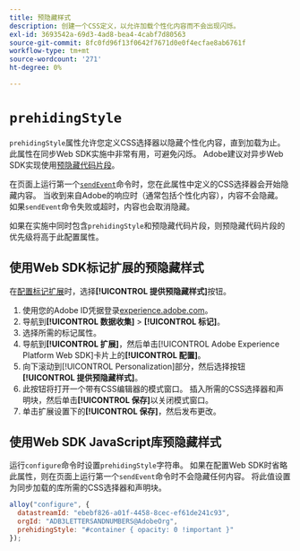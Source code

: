 ```yaml
---
title: 预隐藏样式
description: 创建一个CSS定义，以允许加载个性化内容而不会出现闪烁。
exl-id: 3693542a-69d3-4ad8-bea4-4cabf7d80563
source-git-commit: 8fc0fd96f13f0642f7671d0e0f4ecfae8ab6761f
workflow-type: tm+mt
source-wordcount: '271'
ht-degree: 0%

---
```


# `prehidingStyle`

`prehidingStyle`属性允许您定义CSS选择器以隐藏个性化内容，直到加载为止。 此属性在同步Web SDK实施中非常有用，可避免闪烁。 Adobe建议对异步Web SDK实现使用[预隐藏代码片段](../../personalization/manage-flicker.md)。

在页面上运行第一个[`sendEvent`](../sendevent/overview.md)命令时，您在此属性中定义的CSS选择器会开始隐藏内容。 当收到来自Adobe的响应时（通常包括个性化内容），内容不会隐藏。 如果`sendEvent`命令失败或超时，内容也会取消隐藏。

如果在实施中同时包含`prehidingStyle`和预隐藏代码片段，则预隐藏代码片段的优先级将高于此配置属性。

## 使用Web SDK标记扩展的预隐藏样式

在[配置标记扩展](/help/tags/extensions/client/web-sdk/web-sdk-extension-configuration.md)时，选择&#x200B;**[!UICONTROL 提供预隐藏样式]**&#x200B;按钮。

1. 使用您的Adobe ID凭据登录[experience.adobe.com](https://experience.adobe.com)。
1. 导航到&#x200B;**[!UICONTROL 数据收集]** > **[!UICONTROL 标记]**。
1. 选择所需的标记属性。
1. 导航到&#x200B;**[!UICONTROL 扩展]**，然后单击[!UICONTROL Adobe Experience Platform Web SDK]卡片上的&#x200B;**[!UICONTROL 配置]**。
1. 向下滚动到[!UICONTROL Personalization]部分，然后选择按钮&#x200B;**[!UICONTROL 提供预隐藏样式]**。
1. 此按钮将打开一个带有CSS编辑器的模式窗口。 插入所需的CSS选择器和声明块，然后单击&#x200B;**[!UICONTROL 保存]**&#x200B;以关闭模式窗口。
1. 单击扩展设置下的&#x200B;**[!UICONTROL 保存]**，然后发布更改。

## 使用Web SDK JavaScript库预隐藏样式

运行`configure`命令时设置`prehidingStyle`字符串。 如果在配置Web SDK时省略此属性，则在页面上运行第一个`sendEvent`命令时不会隐藏任何内容。 将此值设置为同步加载的库所需的CSS选择器和声明块。

```js
alloy("configure", {
  datastreamId: "ebebf826-a01f-4458-8cec-ef61de241c93",
  orgId: "ADB3LETTERSANDNUMBERS@AdobeOrg",
  prehidingStyle: "#container { opacity: 0 !important }"
});
```

